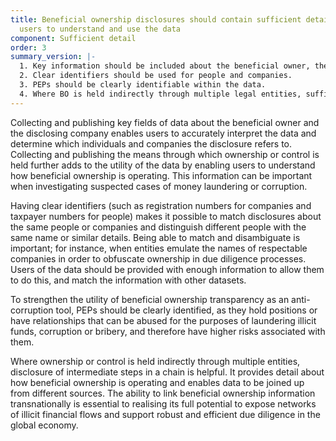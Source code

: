 ```yaml
---
title: Beneficial ownership disclosures should contain sufficient detail to allow
  users to understand and use the data
component: Sufficient detail
order: 3
summary_version: |-
  1. Key information should be included about the beneficial owner, the disclosing company, and the means through which ownership or control is held.
  2. Clear identifiers should be used for people and companies.
  3. PEPs should be clearly identifiable within the data.
  4. Where BO is held indirectly through multiple legal entities, sufficient information should be published to understand full ownership chains.
---
```


Collecting and publishing key fields of data about the beneficial owner and the disclosing company enables users to accurately interpret the data and determine which individuals and companies the disclosure refers to. Collecting and publishing the means through which ownership or control is held further adds to the utility of the data by enabling users to understand how beneficial ownership is operating. This information can be important when investigating suspected cases of money laundering or corruption.

Having clear identifiers (such as registration numbers for companies and taxpayer numbers for people) makes it possible to match disclosures about the same people or companies and distinguish different people with the same name or similar details. Being able to match and disambiguate is important; for instance, when entities emulate the names of respectable companies in order to obfuscate ownership in due diligence processes. Users of the data should be provided with enough information to allow them to do this, and match the information with other datasets.

To strengthen the utility of beneficial ownership transparency as an anti-corruption tool, PEPs should be clearly identified, as they hold positions or have relationships that can be abused for the purposes of laundering illicit funds, corruption or bribery, and therefore have higher risks associated with them.

Where ownership or control is held indirectly through multiple entities, disclosure of intermediate steps in a chain is helpful. It provides detail about how beneficial ownership is operating and enables data to be joined up from different sources. The ability to link beneficial ownership information transnationally is essential to realising its full potential to expose networks of illicit financial flows and support robust and efficient due diligence in the global economy.
